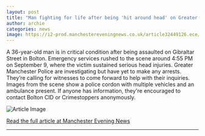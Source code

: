 ```yaml
---
layout: post
title: "Man fighting for life after being 'hit around head' on Greater Manchester street"
author: archie
categories: news
image: https://i2-prod.manchestereveningnews.co.uk/article32449126.ece/ALTERNATES/s1200/0_notlobJPG.jpg
---
```

A 36-year-old man is in critical condition after being assaulted on Gibraltar Street in Bolton. Emergency services rushed to the scene around 4:55 PM on September 9, where the victim sustained serious head injuries. Greater Manchester Police are investigating but have yet to make any arrests. They’re calling for witnesses to come forward to help with their inquiries. Images from the scene show a police cordon with multiple vehicles and an ambulance present. If anyone has information, they're encouraged to contact Bolton CID or Crimestoppers anonymously.

![Article Image](https://i2-prod.manchestereveningnews.co.uk/article32449126.ece/ALTERNATES/s1200/0_notlobJPG.jpg)

[Read the full article at Manchester Evening News](https://www.manchestereveningnews.co.uk/news/greater-manchester-news/man-fighting-life-after-being-32448936)

---
